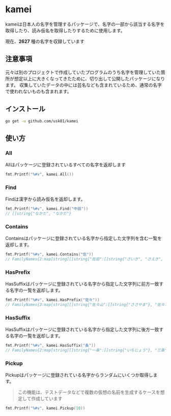 # kamei

kameiは日本人の名字を管理するパッケージで、名字の一部から該当する名字を取得したり、読み仮名を取得したりするために使用します。

現在、**2627** 種の名字を収録しています

## 注意事項

元々は別のプロジェクトで作成していたプログラムのうち名字を管理していた箇所が想定以上に大きくなってきたために、切り出して公開したパッケージになります。
収集していたデータの中には芸名なども含まれているため、通常の名字で使われないものも含まれます。

## インストール

```sh
go get -u github.com/usk81/kamei
```

## 使い方


### All

Allはパッケージに登録されているすべての名字を返却します

```Go
fmt.Printf("%#v", kamei.All())
```

### Find

Findは漢字から読み仮名を返却します。

```Go
fmt.Printf("%#v", kamei.Find("中田"))
// []string{"なかた", "なかだ"}
```

### Contains

Containsはパッケージに登録されている名字から指定した文字列を含む一覧を返却します。

```Go
fmt.Printf("%#v", kamei.Contains("佐"))
// FamilyNames{2:map[string][]string{"佐伯":[]string{"さいき", "さえき", "さはく", "さへき"}, "佐倉":[]string{"さくら", "さのくら"}, "佐原":[]string{"さはら", "さわら"}, "佐山":[]string{"さやま"}, "佐川":[]string{"さかわ", "さがわ"}, "佐田":[]string{"さた", "さだ"}, "佐藤":[]string{"さとう"}, "佐賀":[]string{"さか", "さが"}, "佐野":[]string{"さの"}}, 3:map[string][]string{"亜佐倉":[]string{"あさくら"}, "佐々山":[]string{"ささやま"}, "佐々木":[]string{"ささき"}, "佐久間":[]string{"さくま"}, "宇佐美":[]string{"うさみ"}}}
```

### HasPrefix 

HasSuffixはパッケージに登録されている名字から指定した文字列に前方一致する名字の一覧を返却します。

```Go
fmt.Printf("%#v", kamei.HasPrefix("佐々"))
// FamilyNames{3:map[string][]string{"佐々山":[]string{"ささやま"}, "佐々木":[]string{"ささき"}}}
```

### HasSuffix

HasSuffixはパッケージに登録されている名字から指定した文字列に後方一致する名字の一覧を返却します。

```Go
fmt.Printf("%#v", kamei.HasSuffix("条"))
// FamilyNames{2:map[string][]string{"一条":[]string{"いちじょう"}, "三条":[]string{"さんじょう"}, "上条":[]string{"うえじょう", "かみしょう", "かみじょう", "じょうじょう"}, "九条":[]string{"くじょう"}, "五条":[]string{"ごじょう"}, "北条":[]string{"ほじょう", "きたじょう", "ほうしょう", "ほうじょう", "ほくじゅう", "ほくじょう"}, "南条":[]string{"なんじょう"}, "斉条":[]string{"さいじょう"}, "斎条":[]string{"さいじょう"}, "新条":[]string{"しんじょう"}, "東条":[]string{"とうじょう"}, "西条":[]string{"さいじょう", "にしじょう"}, "齊条":[]string{"さいじょう"}, "齋条":[]string{"さいじょう"}}, 3:map[string][]string{"東十条":[]string{"ひがしじゅうじょう"}}}
```

### Pickup

Pickupはパッケージに登録されている名字からランダムにいくつか取得します。

> この機能は、テストデータなどで複数の仮想の名前を生成するケースを想定して作成しています

```Go
fmt.Printf("%#v", kamei.Pickup(10))
```
